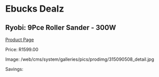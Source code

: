 
# Ebucks Dealz
## Ryobi: 9Pce Roller Sander - 300W
[Product Page](https://www.ebucks.com/web/shop/productSelected.do?prodId=315090508&catId=717342768)

Price: R1599.00

Image: /web/cms/system/galleries/pics/prodimg/315090508_detail.jpg

Savings: 


	